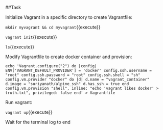 ##Task

Initialize Vagrant in a specific directory to create Vagrantfile:

`mkdir myvagrant && cd myvagrant`{{execute}}

`vagrant init`{{execute}}

`ls`{{execute}}

Modify Vagrantfile to create docker container and provision: 

`echo 'Vagrant.configure("2") do |config|
  ENV['VAGRANT_DEFAULT_PROVIDER'] = 'docker'
  config.ssh.username = "root"
  config.ssh.password = "root"
  config.ssh.shell = "sh"
  config.vm.provider "docker" do |d|
    d.name = "vagrant_container"
    d.image = "suriyanath/alpine_ssh"
    d.has_ssh = true
  end
  config.vm.provision "shell", inline: "echo 'vagrant likes docker' > truth.txt", privileged: false
end' > Vagrantfile`

Run vagrant:

`vagrant up`{{execute}}

Wait for the terminal log to end
